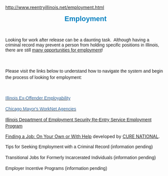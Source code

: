 http://www.reentryillinois.net/employment.html
<P style="TEXT-ALIGN: center"><SPAN style="FONT-SIZE: 22px; FONT-FAMILY: Arial,Helvetica,sans-serif; COLOR: rgb(0,128,192); LINE-HEIGHT: 27px"><SPAN style="FONT-WEIGHT: bold">Employment </SPAN></SPAN><BR></P>
<P></P>
<P><SPAN class=WEBON_SIZE style="FONT-SIZE: 14px">&nbsp;</SPAN></P>
<P><SPAN class=WEBON_SIZE style="FONT-SIZE: 14px"></SPAN></P>
<P><SPAN class=WEBON_FONT style="FONT-FAMILY: Arial,Helvetica,Sans-serif"><SPAN class=WEBON_SIZE style="FONT-SIZE: 14px">Looking for work after release can be a daunting task.&nbsp; Although having a criminal record may prevent a person from holding specific positions in Illinois, there are still </SPAN><U><SPAN class=WEBON_SIZE style="FONT-SIZE: 14px">many opportunities for emp</SPAN></U><U><SPAN class=WEBON_SIZE style="FONT-SIZE: 14px">loyment</SPAN></U><SPAN class=WEBON_SIZE style="FONT-SIZE: 14px">!</SPAN></SPAN></P>
<P style="TEXT-ALIGN: left"><SPAN class=WEBON_SIZE style="FONT-SIZE: 14px"></SPAN></P>
<P><SPAN style="FONT-SIZE: 16px; FONT-FAMILY: Arial,Helvetica,sans-serif; LINE-HEIGHT: 20px"><BR></SPAN></P>
<P style="TEXT-ALIGN: left"><SPAN class=WEBON_SIZE style="FONT-SIZE: 14px"></SPAN></P>
<P class=MsoNormal style="TEXT-ALIGN: left; MARGIN: 0in 0in 5pt; LINE-HEIGHT: 21.6pt" align=center><SPAN style="FONT-SIZE: 16px; FONT-FAMILY: Arial,Helvetica,sans-serif; LINE-HEIGHT: 20px"><SPAN class=WEBON_SIZE style="FONT-SIZE: 14px">Please visit the links below to understand how to navigate the system and begin the process of looking for employment:</SPAN></SPAN></P>
<P style="TEXT-ALIGN: left"><SPAN class=WEBON_SIZE style="FONT-SIZE: 14px"></SPAN></P>
<P style="TEXT-ALIGN: center"><BR></P>
<P style="TEXT-ALIGN: left"><SPAN class=WEBON_SIZE style="FONT-SIZE: 14px"></SPAN></P>
<P style="TEXT-ALIGN: left"><SPAN style="FONT-SIZE: 16px; FONT-FAMILY: Arial,Helvetica,sans-serif; LINE-HEIGHT: 20px"><A href="tip-for-emp.-seekers.html"><SPAN class=WEBON_COLOR style="COLOR: rgb(51,102,153)"><SPAN class=WEBON_SIZE style="FONT-SIZE: 14px">Illinois Ex-Offender Employability</SPAN></SPAN></A></SPAN></P><SPAN class=WEBON_COLOR style="COLOR: rgb(51,102,153)"><SPAN class=WEBON_SIZE style="FONT-SIZE: 14px"></SPAN></SPAN>
<P style="TEXT-ALIGN: left"><SPAN style="FONT-SIZE: 16px; FONT-FAMILY: Arial,Helvetica,sans-serif; LINE-HEIGHT: 20px"><A href="mayer-s-worknet-agencies.html"><SPAN class=WEBON_COLOR style="COLOR: rgb(51,102,153)"><SPAN class=WEBON_SIZE style="FONT-SIZE: 14px">Chicago Mayor's WorkNet Agencies</SPAN></SPAN></A></SPAN></P>
<P style="TEXT-ALIGN: left"><SPAN style="FONT-SIZE: 16px; FONT-FAMILY: Arial,Helvetica,sans-serif; LINE-HEIGHT: 20px"><SPAN class=WEBON_COLOR style="COLOR: rgb(51,102,153)"><A href="http://www.ides.state.il.us/ExOffenders/default.asp" target=_blank><SPAN class=WEBON_SIZE style="FONT-SIZE: 14px">Illinois Department of Employment Security Re-Entry Service Employment Program</SPAN></A></SPAN></SPAN></P>
<P><A href="http://documents.csh.org/documents/il/Reentryillinois/FindingAJob.pdf" target=_blank>Finding a Job: On Your Own or With Help</A> developed by <A href="http://www.curenational.org/cms/index.php" target=_blank>CURE NATIONAL</A>.</P>
<P style="TEXT-ALIGN: left"><SPAN class=WEBON_SIZE style="FONT-SIZE: 14px"></SPAN></P>
<P style="TEXT-ALIGN: left"><SPAN style="FONT-SIZE: 16px; FONT-FAMILY: Arial,Helvetica,sans-serif; LINE-HEIGHT: 20px"><SPAN class=WEBON_SIZE style="FONT-SIZE: 14px">Tips for Seeking Employment with a Criminal Record (information pending)</SPAN><BR></SPAN></P>
<P style="TEXT-ALIGN: left"><SPAN class=WEBON_SIZE style="FONT-SIZE: 14px"></SPAN></P>
<P style="TEXT-ALIGN: left"><SPAN style="FONT-SIZE: 16px; FONT-FAMILY: Arial,Helvetica,sans-serif; LINE-HEIGHT: 20px"><SPAN class=WEBON_SIZE style="FONT-SIZE: 14px">Transitional Jobs for Formerly Incarcerated Individuals (information pending)</SPAN><BR></SPAN></P>
<P style="TEXT-ALIGN: left"><SPAN class=WEBON_SIZE style="FONT-SIZE: 14px"></SPAN></P>
<P style="TEXT-ALIGN: left"><SPAN style="FONT-SIZE: 16px; FONT-FAMILY: Arial,Helvetica,sans-serif; LINE-HEIGHT: 20px"><SPAN class=WEBON_SIZE style="FONT-SIZE: 14px">Employer Incentive Programs (information pending)</SPAN></SPAN><BR></P>
<P><SPAN class=WEBON_SIZE style="FONT-SIZE: 14px"></SPAN></P>
<P><SPAN class=WEBON_SIZE style="FONT-SIZE: 14px"></SPAN></P>
<P style="TEXT-ALIGN: center"><SPAN class=WEBON_SIZE style="FONT-SIZE: 14px">&nbsp;</SPAN></P>
<P><SPAN class=WEBON_SIZE style="FONT-SIZE: 14px"></SPAN></P>
<P style="TEXT-ALIGN: center"><SPAN class=WEBON_SIZE style="FONT-SIZE: 14px"><BR></SPAN></P>
<DIV class=clr></DIV>
